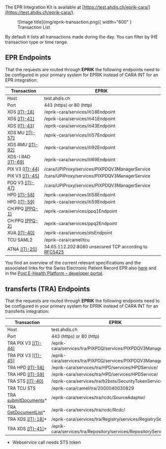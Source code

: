 The EPR Integration Kit is available at [https://test.ahdis.ch/eprik-cara/](https://test.ahdis.ch/eprik-cara/).

<figure markdown>
  ![Image title](img/eprik-transaction.png){ width="600" }
  <figcaption>Transaction List</figcaption>
</figure>
By default it lists all transactions made during the day. You can filter by IHE transaction type or time range.

## EPR Endpoints

That the requests are routed through **EPRIK** the following endpoints need to be configured in your primary system
for EPRIK instead of CARA INT for an EPR integration:


Transaction  | EPRIK          
------------ | -------------  
Host         | test.ahdis.ch  
Port         | 443 (https) or 80 (http)    
XDS [[ITI-18]](https://profiles.ihe.net/ITI/TF/Volume2/ITI-18.html)   |  /eprik-cara/services/iti18Endpoint
XDS [[ITI-41]](https://profiles.ihe.net/ITI/TF/Volume2/ITI-41.html)   | /eprik-cara/services/iti41Endpoint
XDS [[ITI-43]](https://profiles.ihe.net/ITI/TF/Volume2/ITI-43.html)   | /eprik-cara/services/iti43Endpoint
XDS MU [[ITI-57]](https://profiles.ihe.net/ITI/TF/Volume2/ITI-57.html)   | /eprik-cara/services/iti57Endpoint
XDS RMU [[ITI-92]](https://profiles.ihe.net/ITI/TF/Volume2/ITI-92.html)   | /eprik-cara/services/iti92Endpoint
XDS-I RAD [[ITI-69]](https://www.ihe.net/uploadedFiles/Documents/Radiology/IHE_RAD_TF_Vol2.pdf)   | /eprik-cara/services/iti69Endpoint
PIX V3 [[ITI-44]](https://profiles.ihe.net/ITI/TF/Volume2/ITI-44.html)   | /cara/UPIProxy/services/PIXPDQV3ManagerService
PIX V3 [[ITI-45]](https://profiles.ihe.net/ITI/TF/Volume2/ITI-45.html)   | /cara/UPIProxy/services/PIXPDQV3ManagerService
PDQ V3 [[ITI-47]](https://profiles.ihe.net/ITI/TF/Volume2/ITI-47.html)   | /cara/UPIProxy/services/PIXPDQV3ManagerService
HPD [[ITI-58]](https://profiles.ihe.net/ITI/TF/Volume2/ITI-58.html)   | /eprik-cara/services/iti58Endpoint
HPD [[ITI-59]](https://profiles.ihe.net/ITI/TF/Volume2/ITI-598.html)   | /eprik-cara/services/iti59Endpoint
CH:PPQ [[PPQ-1]](https://www.bag.admin.ch/dam/bag/de/dokumente/nat-gesundheitsstrategien/strategie-ehealth/gesetzgebung-elektronisches-patientendossier/gesetze/ergaenzung_2.1_anhang_5_epdv_edi_ausgabe_4.pdf.download.pdf/EPDV-EDI_Anhang_5_E2.1_DE_Ausgabe_4.pdf)   | /eprik-cara/services/ppq1Endpoint
CH:PPQ [[PPQ-2]](https://www.bag.admin.ch/dam/bag/de/dokumente/nat-gesundheitsstrategien/strategie-ehealth/gesetzgebung-elektronisches-patientendossier/gesetze/ergaenzung_2.1_anhang_5_epdv_edi_ausgabe_4.pdf.download.pdf/EPDV-EDI_Anhang_5_E2.1_DE_Ausgabe_4.pdf)   | /eprik-cara/services/ppq2Endpoint
XUA [[ITI-40]](https://www.bag.admin.ch/dam/bag/de/dokumente/nat-gesundheitsstrategien/strategie-ehealth/gesetzgebung-elektronisches-patientendossier/gesetze/anhang_5_ergaenzung_1_epdv_edi_ausgabe_4.pdf.download.pdf/EPDV-EDI_Anhang_5_E1_DE_Ausgabe_4.pdf)   | /eprik-cara/services/stsEndpoint
TCU SAML2 | /eprik-cara/camel/tcu
ATNA [[ITI-20]](https://profiles.ihe.net/ITI/TF/Volume2/ITI-20.html)   | 34.65.112.202:8080 unsecured TCP according to [RFC5425](https://www.rfc-editor.org/rfc/rfc5425)

You find an overview of the current relevant specifications and the associated links for the Swiss Electronic Patient Record EPR also [here](https://www.e-health-suisse.ch/en/technik-semantik/epr-projectathon/epr-programming-aids/relevant-specifications.html) and in the [Post E-Health Platform – developer portal](https://developer.post.ch/en/e-health).


## transferts (TRA) Endpoints

That the requests are routed through **EPRIK** the following endpoints need to be configured in your primary system
for EPRIK instead of CARA INT for an transferts integration:


Transaction  | EPRIK          
------------ | -------------  
Host         | test.ahdis.ch  
Port         | 443 (https) or 80 (http)    
TRA PIX V3 [[ITI-44]](https://profiles.ihe.net/ITI/TF/Volume2/ITI-44.html)   | /eprik-cara/services/tra/PIXPDQ/services/PIXPDQV3ManagerService
TRA PIX V3 [[ITI-45]](https://profiles.ihe.net/ITI/TF/Volume2/ITI-45.html)   | /eprik-cara/services/tra/PIXPDQ/services/PIXPDQV3ManagerService
TRA HPD [[ITI-58]](https://profiles.ihe.net/ITI/TF/Volume2/ITI-58.html)   | /eprik-cara/services/tra/HPD/services/HPDService/
TRA HPD [[ITI-59]](https://profiles.ihe.net/ITI/TF/Volume2/ITI-598.html)   | /eprik-cara/services/tra/HPD/services/HPDService/
TRA STS [[ITI-40]](https://profiles.ihe.net/ITI/TF/Volume2/ITI-40.html)   |  /eprik-cara/services/tra/b2bsts/SecurityTokenService/
TRA TCU STS | /eprik-cara/camel/tra/2000040030829
TRA [submitDocuments](transferts/wsdl/SourceAdaptorService.wsdl)* | /eprik-cara/services/tra/rcdc/SourceAdaptor/
TRA [GetDocumentList](transferts/wsdl/RecipientCentricDocumentConsumer.wsdl)* | /eprik-cara/services/tra/rcdc/Rcdc/
TRA XDS [[ITI-18]](https://profiles.ihe.net/ITI/TF/Volume2/ITI-18.html)*   |  /eprik-cara/services/tra/Registry/services/RegistryService
TRA XDS [[ITI-41]](https://profiles.ihe.net/ITI/TF/Volume2/ITI-41.html)*   | /eprik-cara/services/tra/Repository/services/RepositoryService

* Webservice call needs STS token